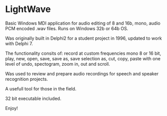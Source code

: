 # LightWave

Basic Windows MDI application for audio editing of 8 and 16b, mono, audio PCM encoded .wav files. Runs on Windows 32b or 64b OS. 

Was originally built in Delphi2 for a student project in 1996, updated to work with Delphi 7.

The functionality consits of: record at custom frequencies mono 8 or 16 bit, play, new, open, save, save as, save selection as, cut, copy, paste with one level of undo, spectogram, zoom in, out and scroll.

Was used to review and prepare audio recordings for speech and speaker recognition projects.

A usefull tool for those in the field. 

32 bit executable included.

Enjoy!
